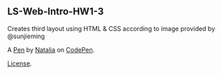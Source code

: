 LS-Web-Intro-HW1-3
------------------
Creates third layout using HTML & CSS according to image provided by @sunjieming 

A [Pen](https://codepen.io/nestevez/pen/EmprXg) by [Natalia](http://codepen.io/nestevez) on [CodePen](http://codepen.io/).

[License](https://codepen.io/nestevez/pen/EmprXg/license).